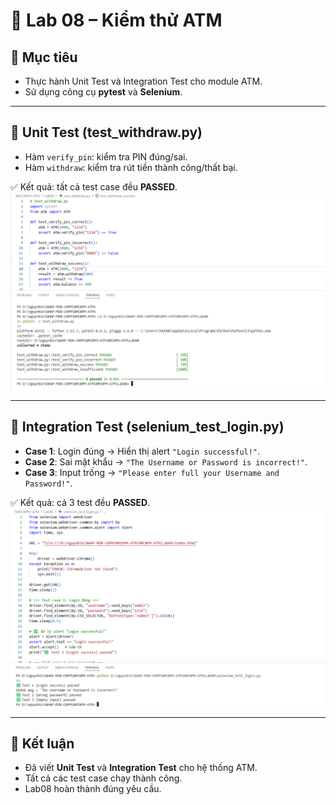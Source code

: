 # 🏧 Lab 08 – Kiểm thử ATM

## 🎯 Mục tiêu
- Thực hành Unit Test và Integration Test cho module ATM.  
- Sử dụng công cụ **pytest** và **Selenium**.  

---

## 🔹 Unit Test (test_withdraw.py)
- Hàm `verify_pin`: kiểm tra PIN đúng/sai.  
- Hàm `withdraw`: kiểm tra rút tiền thành công/thất bại.  

✅ Kết quả: tất cả test case đều **PASSED**.  
![Unit Test](./Lab08/unit_test.png)

---

## 🔹 Integration Test (selenium_test_login.py)
- **Case 1**: Login đúng → Hiển thị alert `"Login successful!"`.  
- **Case 2**: Sai mật khẩu → `"The Username or Password is incorrect!"`.  
- **Case 3**: Input trống → `"Please enter full your Username and Password!"`.  

✅ Kết quả: cả 3 test đều **PASSED**.  
![Integration Test](./Lab08/integration_test.png)

---

## 📌 Kết luận
- Đã viết **Unit Test** và **Integration Test** cho hệ thống ATM.  
- Tất cả các test case chạy thành công.  
- Lab08 hoàn thành đúng yêu cầu.  
